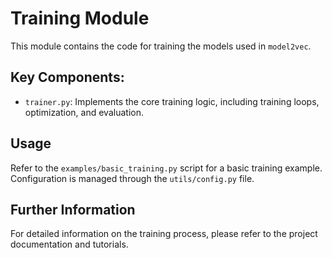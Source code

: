 # Training Module

This module contains the code for training the models used in `model2vec`.

## Key Components:

*   `trainer.py`: Implements the core training logic, including training loops, optimization, and evaluation.

## Usage

Refer to the `examples/basic_training.py` script for a basic training example.  Configuration is managed through the `utils/config.py` file.

## Further Information

For detailed information on the training process, please refer to the project documentation and tutorials.